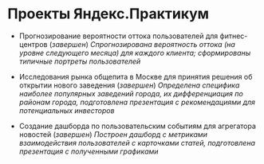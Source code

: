 # Проекты Яндекс.Практикум

- Прогнозирование вероятности оттока пользователей для фитнес-центров (*завершен*)
  *Спрогнозирована вероятность оттока (на уровне следующего месяца) для каждого клиента; сформированы типичные портреты пользователей*

- Исследования рынка общепита в Москве для принятия решения об открытии нового заведения (*завершен*)
  *Определена специфика наиболее популярных заведений города, их дифференциация по районам города, подготовлена презентация с рекомендациями для потенциальных инвесторов*

- Создание дашборда по пользовательским событиям для агрегатора новостей (*завершен*)
  *Построен дашборд с метриками взаимодействия пользователей с карточками статей, подготовлена презентация с полученными графиками*
